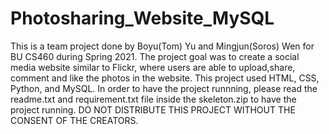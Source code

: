 # Photosharing_Website_MySQL

This is a team project done by Boyu(Tom) Yu and Mingjun(Soros) Wen for BU CS460 during Spring 2021.
The project goal was to create a social media website similar to Flickr, where users are able to upload,share, comment and like the photos in the website.
This project used HTML, CSS, Python, and MySQL.
In order to have the project runnning, please read the readme.txt and requirement.txt file inside the skeleton.zip to have the project running.
DO NOT DISTRIBUTE THIS PROJECT WITHOUT THE CONSENT OF THE CREATORS.
